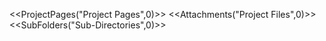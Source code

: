 <!-- --- 
title: input 
-->

<<ProjectPages("Project Pages",0)>> 
<<Attachments("Project Files",0)>> 
<<SubFolders("Sub-Directories",0)>>
